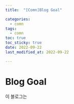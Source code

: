 ```yaml
---
title:  "[Comn]Blog Goal" 

categories:
  - comn
tags:
  - comn
toc: true
toc_sticky: true
date: 2022-09-22
last_modified_at: 2022-09-22

---
```


# Blog Goal

이 블로그는


